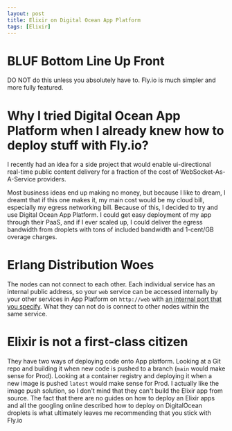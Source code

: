 ```yaml
---
layout: post
title: Elixir on Digital Ocean App Platform
tags: [Elixir]
---
```


# BLUF Bottom Line Up Front

DO NOT do this unless you absolutely have to. Fly.io is much simpler and more fully featured.

# Why I tried Digital Ocean App Platform when I already knew how to deploy stuff with Fly.io?

I recently had an idea for a side project that would enable ui-directional real-time public content delivery for a fraction of the cost of WebSocket-As-A-Service providers.

Most business ideas end up making no money, but because I like to dream, I dreamt that if this one makes it, my main cost would be my cloud bill, especially my egress networking bill. Because of this, I decided to try and use Digital Ocean App Platform. I could get easy deployment of my app through their PaaS, and if I ever scaled up, I could deliver the egress bandwidth from droplets with tons of included bandwidth and 1-cent/GB overage charges.

# Erlang Distribution Woes

The nodes can not connect to each other. Each individual service has an internal public address, so your `web` service can be accessed internally by your other services in App Platform on `http://web` with [an internal port that you specify](https://docs.digitalocean.com/products/app-platform/how-to/manage-internal-routing/). What they can not do is connect to other nodes within the same service.

# Elixir is not a first-class citizen

They have two ways of deploying code onto App platform. Looking at a Git repo and building it when new code is pushed to a branch (`main` would make sense for Prod). Looking at a container registry and deploying it when a new image is pushed `latest` would make sense for Prod. I actually like the image push solution, so I don't mind that they can't build the Elixir app from source. The fact that there are no guides on how to deploy an Elixir apps and all the googling online described how to deploy on DigitalOcean droplets is what ultimately leaves me recommending that you stick with Fly.io
